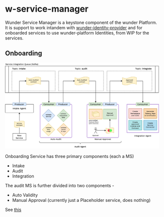 # w-service-manager

Wunder Service Manager is a keystone component of the wunder Platform. It is support to work intandem with [wunder-identity-provider](https://github.com/TanmoySG/wunder-identity-provider) and for onboarded services to use wunder-platform Identities, from WIP for the services.

## Onboarding

![](./documentation/architecture/diagrams/service-connectors-v2Kafka-Setup-Service-Onboarding.jpeg)

Onboarding Service has three primary components (each a MS)
- Intake
- Audit
- Integration

The audit MS is further divided into two components - 
- Auto Validity 
- Manual Approval (currently just a Placeholder service, does nothing)

See [this](./onboarding/README.md)